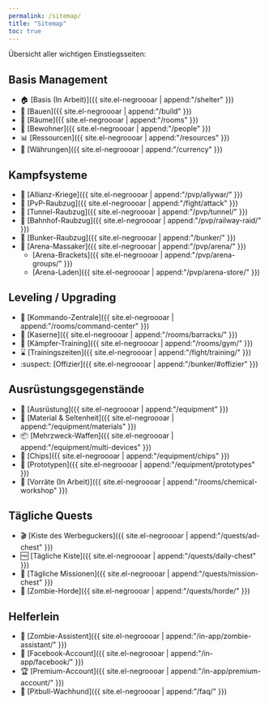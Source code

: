 ```yaml
---
permalink: /sitemap/
title: "Sitemap"
toc: true
---
```


Übersicht aller wichtigen Einstiegsseiten:

## Basis Management

* :house: [Basis (In Arbeit)]({{ site.el-negroooar | append:"/shelter" }})
* :construction: [Bauen]({{ site.el-negroooar | append:"/build" }})
* :door: [Räume]({{ site.el-negroooar | append:"/rooms" }})
* :couple: [Bewohner]({{ site.el-negroooar | append:"/people" }})
* :bar_chart: [Ressourcen]({{ site.el-negroooar | append:"/resources" }})
* :gem: [Währungen]({{ site.el-negroooar | append:"/currency" }})
 
## Kampfsysteme

* :circus_tent: [Allianz-Kriege]({{ site.el-negroooar | append:"/pvp/allywar/" }}) 
* :punch: [PvP-Raubzug]({{ site.el-negroooar | append:"/fight/attack" }}) 
* :flower_playing_cards: [Tunnel-Raubzug]({{ site.el-negroooar | append:"/pvp/tunnel/" }}) 
* :station: [Bahnhof-Raubzug]({{ site.el-negroooar | append:"/pvp/railway-raid/" }})
* :japanese_castle: [Bunker-Raubzug]({{ site.el-negroooar | append:"/bunker/" }})
* :crown: [Arena-Massaker]({{ site.el-negroooar | append:"/pvp/arena/" }}) 
  * [Arena-Brackets]({{ site.el-negroooar | append:"/pvp/arena-groups/" }})
  * [Arena-Laden]({{ site.el-negroooar | append:"/pvp/arena-store/" }})
 
## Leveling / Upgrading

* :european_castle: [Kommando-Zentrale]({{ site.el-negroooar | append:"/rooms/command-center" }})
* :raised_hands: [Kaserne]({{ site.el-negroooar | append:"/rooms/barracks/" }})
* :muscle: [Kämpfer-Training]({{ site.el-negroooar | append:"/rooms/gym/" }})
* :hourglass: [Trainingszeiten]({{ site.el-negroooar | append:"/fight/training/" }})
* :suspect: [Offizier]({{ site.el-negroooar | append:"/bunker/#offizier" }}) 

## Ausrüstungsgegenstände

* :kimono: [Ausrüstung]({{ site.el-negroooar | append:"/equipment" }})
* :gift_heart: [Material & Seltenheit]({{ site.el-negroooar | append:"/equipment/materials" }})
* :package: [Mehrzweck-Waffen]({{ site.el-negroooar | append:"/equipment/multi-devices" }})
* :name_badge: [Chips]({{ site.el-negroooar | append:"/equipment/chips" }})
* :beginner: [Prototypen]({{ site.el-negroooar | append:"/equipment/prototypes" }})
* :syringe: [Vorräte (In Arbeit)]({{ site.el-negroooar | append:"/rooms/chemical-workshop" }})

## Tägliche Quests

* :clapper: [Kiste des Werbeguckers]({{ site.el-negroooar | append:"/quests/ad-chest" }})
* :free: [Tägliche Kiste]({{ site.el-negroooar | append:"/quests/daily-chest" }})
* :twisted_rightwards_arrows: [Tägliche Missionen]({{ site.el-negroooar | append:"/quests/mission-chest" }})
* :japanese_ogre: [Zombie-Horde]({{ site.el-negroooar | append:"/quests/horde/" }})

## Helferlein

* :japanese_goblin: [Zombie-Assistent]({{ site.el-negroooar | append:"/in-app/zombie-assistant/" }})
* :blue_book: [Facebook-Account]({{ site.el-negroooar | append:"/in-app/facebook/" }})
* :trophy: [Premium-Account]({{ site.el-negroooar | append:"/in-app/premium-account/" }})
* :dog: [Pitbull-Wachhund]({{ site.el-negroooar | append:"/faq/" }})
